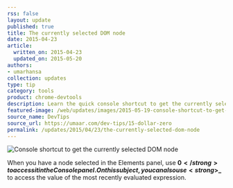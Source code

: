 ```yaml
---
rss: false
layout: update
published: true
title: The currently selected DOM node
date: 2015-04-23
article:
  written_on: 2015-04-23
  updated_on: 2015-05-20
authors:
- umarhansa
collection: updates
type: tip
category: tools
product: chrome-devtools
description: Learn the quick console shortcut to get the currently selected DOM node.
featured-image: /web/updates/images/2015-05-19-console-shortcut-to-get-the-currently-selected-dom-node/dollar-zero.gif
source_name: DevTips
source_url: https://umaar.com/dev-tips/15-dollar-zero
permalink: /updates/2015/04/23/the-currently-selected-dom-node
---
```

<img src="/web/updates/images/2015-05-19-console-shortcut-to-get-the-currently-selected-dom-node/dollar-zero.gif" alt="Console shortcut to get the currently selected DOM node">

When you have a node selected in the Elements panel, use <strong>$0</strong> to access it in the Console panel. On this subject, you can also use <strong>$_</strong> to access the value of the most recently evaluated expression.